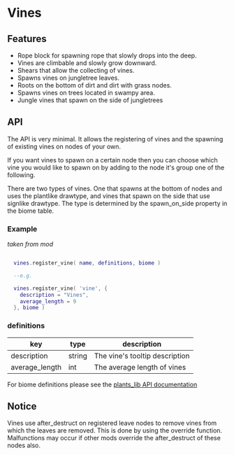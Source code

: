 # Vines

## Features
- Rope block for spawning rope that slowly drops into the deep.
- Vines are climbable and slowly grow downward.
- Shears that allow the collecting of vines.
- Spawns vines on jungletree leaves.
- Roots on the bottom of dirt and dirt with grass nodes.
- Spawns vines on trees located in swampy area.
- Jungle vines that spawn on the side of jungletrees

## API
The API is very minimal. It allows the registering of vines and the spawning of
existing vines on nodes of your own.

If you want vines to spawn on a certain node then you can choose which vine you
would like to spawn on by adding to the node it's group one of the following.





There are two types of vines. One that spawns at the bottom of nodes and uses the
plantlike drawtype, and vines that spawn on the side that use signlike
drawtype. The type is determined by the spawn_on_side property in the biome
table.

### Example
*taken from mod*

```lua

  vines.register_vine( name, definitions, biome )

  --e.g.

  vines.register_vine( 'vine', {
    description = "Vines",
    average_length = 9
  }, biome )

```

### definitions
|key|           type|  description|
|---|           ---|   ---|
|description|   string|The vine's tooltip description|
|average_length|int|   The average length of vines|

For biome definitions please see the [plants_lib API documentation](https://github.com/VanessaE/plantlife_modpack/blob/master/API.txt)

## Notice
Vines use after_destruct on registered leave nodes to remove vines from which
the leaves are removed. This is done by using the override function.
Malfunctions may occur if other mods override the after_destruct of these nodes
also.
